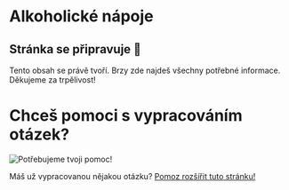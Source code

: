 # Alkoholické nápoje

## Stránka se připravuje 🚧

Tento obsah se právě tvoří. Brzy zde najdeš všechny potřebné informace. Děkujeme za trpělivost!

# Chceš pomoci s vypracováním otázek?

![Potřebujeme tvoji pomoc!](/we-want-you.png)

Máš už vypracovanou nějakou otázku? [Pomoz rozšířit tuto stránku!](/chci-pomoct)
